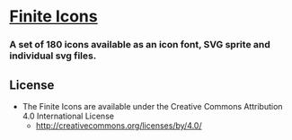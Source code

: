 # [Finite Icons](http://finiteicons.com)
### A set of 180 icons available as an icon font, SVG sprite and individual svg files.


## License
- The Finite Icons are available under the Creative Commons Attribution 4.0 International License
  - http://creativecommons.org/licenses/by/4.0/ 